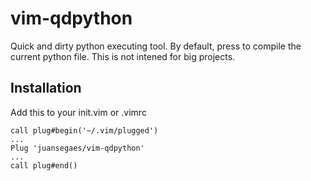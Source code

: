 # vim-qdpython

Quick and dirty python executing tool. By default, press <F2> to compile the current python file. This is not intened for big projects.


## Installation

Add this to your init.vim or .vimrc

```vim
call plug#begin('~/.vim/plugged')
...
Plug 'juansegaes/vim-qdpython'
...
call plug#end()
```
